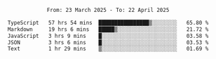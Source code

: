 <div align="center">
<p style="text-align: center;">
<!--START_SECTION:waka-->

```txt
From: 23 March 2025 - To: 22 April 2025

TypeScript   57 hrs 54 mins  ████████████████▒░░░░░░░░   65.80 %
Markdown     19 hrs 6 mins   █████▒░░░░░░░░░░░░░░░░░░░   21.72 %
JavaScript   3 hrs 9 mins    █░░░░░░░░░░░░░░░░░░░░░░░░   03.58 %
JSON         3 hrs 6 mins    █░░░░░░░░░░░░░░░░░░░░░░░░   03.53 %
Text         1 hr 29 mins    ▒░░░░░░░░░░░░░░░░░░░░░░░░   01.69 %
```

<!--END_SECTION:waka-->
</p>
</div>
